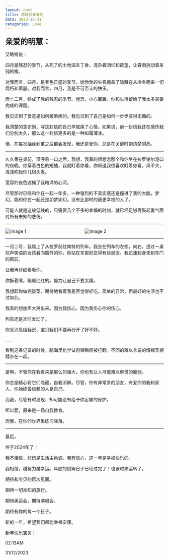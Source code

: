 ```yaml
---
layout: post
title: 再致我亲爱的
date: 2023-12-31
categories: Love
---
```


<font size=5><b>亲爱的明慧：</b></font>
<br>

艾略特说：

四月是残忍的季节，从死了的土地滋生丁香，混杂着回忆和欲望，让春雨挑动着呆钝的根。

对我而言，四月，是春色正盛的季节。她勃勃的生机掩盖了隐藏在从冷冬而来一切腐朽和萧瑟。对我而言，四月，我是不可否认的快乐。

而十二月，终成了我的残忍的季节。惶恐，小心翼翼。你和生活留给了我太多需要完成的课题。

我见识到了爱意是如何被麻痹的。我见识到了自己是如何一步步变得无趣的。

我清楚的意识到，写这封信的自己早就换了心情。如果说，前一封信我还在感伤我们分别太久，那么这一封信更多的是一种如履薄冰。

但，在每次抽丝剥茧之后都会发现，我还是爱你，总是在关键时刻清楚洞悉。

---

久久呆在桌前，深呼吸一口之后，我想，我真的很想念那个和你坐在拉罗谢尔港口的夜晚。你穿着白色的短袖，我就盯着你看，你知道我很喜欢盯着你看。风不大，浅浅吹起你几根头发。

宽容的夜色遮掩了我暗涌的心河。

尽管那时已经和你在一起一年多，一种强烈的不真实感还是撞进了我的大脑。梦幻，能和你在一起还是如梦如幻。没有比那时的我更幸福的人了。

可能人就是这般低贱的，只需要几个不多的幸福的时刻，就已经足够再鼓起勇气面对所有未知的悲伤。

---

<body>
    <div style="display: flex; justify-content: space-between;">
        <div style="flex: 1;">
            <img src="https://raw.githubusercontent.com/paradoxtown/paradoxtown.github.io/master/img/2023_2.jpg" alt="Image 1" style="max-width: 100%; height: auto;">
        </div>
        <div style="flex: 1;">
            <img src="https://raw.githubusercontent.com/paradoxtown/paradoxtown.github.io/master/img/2023_1.jpg" alt="Image 2" style="max-width: 100%; height: auto;">
        </div>
    </div>
</body>

---

一月二号，我踏上了从拉罗前往南特的列车。我坐在列车的左侧，向右，透过一桌欢声笑语的女孩看向窗外的你，你站在车窗前显得有些局促。我迅速起身来到车门的窗前。

让我再仔细看看你。

你撅着嘴，眼眶红红的。努力让自己不要太糗。

我想起你做完饭菜，期待地看着我是否觉得好吃。简单的日常，但最好的生活也不过如此。

我真的想放声大哭出来。因为我伤心，因为我伤心你的伤心。

列车还是准时发动了。

你发消息给我说，宝贝我们不要再分开了好不好。

......

看到这条记录的时候，脑海里化学试剂架瞬间被打翻。不同的难以言说的情绪互相糅杂在一起。

---

是啊，不管你在我看来是那么的强大，你也有让人可能难以察觉的脆弱。

你总是精心将它们隐藏，自我消解。尽管，你有非常多的朋友，有爱你的我和家人，你始终最信赖的人是自己。

而我，尽管有时发现，却可能没有给予你足够的保护。

所以爱，原来是一场自我教育。

而我，在你的世界里练习降落。

---

最后，

终于2024年了！

我不相信，悲伤是生活主色调。我有信心，这一年是幸福快乐的。

我相信，越努力越幸运。年底的倒霉日子已经过完了！也该时来运转了。

期待和宝贝的再次见面。

期待一切未知的旅行。

期待奥运会，期待演唱会。

期待有你的每一个日子。

新的一年，希望我们都能幸福安康。

新年快乐宝贝！

02:13AM

31/12/2023